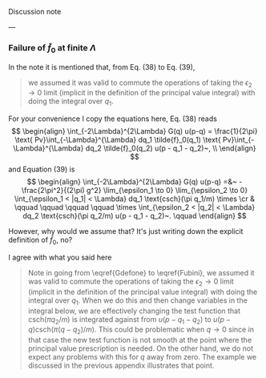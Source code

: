 Discussion note

—

### Failure of $\widetilde{f}_{0}$ at finite $\Lambda$

In the note it is mentioned that, from Eq. (38) to Eq. (39),

> we assumed it was valid to commute the operations of taking the $\epsilon_2 \to 0$ limit (implicit in the definition of the principal value integral) with doing the integral over $q_1$.

For your convenience I copy the equations here, Eq. (38) reads 
$$
\begin{align}
\int_{-2\Lambda}^{2\Lambda} G(q) u(p-q) = \frac{1}{2\pi} \text{ Pv}\int_{-\Lambda}^{\Lambda} dq_1 \tilde{f}_0(q_1) \text{ Pv}\int_{-\Lambda}^{\Lambda} dq_2 \tilde{f}_0(q_2) u(p - q_1 - q_2)~, \\
\end{align}
$$
and Equation (39) is 
$$
\begin{align}
\int_{-2\Lambda}^{2\Lambda} G(q) u(p-q) =&~  - \frac{2\pi^2}{(2\pi) g^2} \lim_{\epsilon_1 \to 0} \lim_{\epsilon_2 \to 0} \int_{\epsilon_1 < |q_1| < \Lambda} dq_1 \text{csch}(\pi q_1/m) \times \cr
 & \qquad \qquad \qquad \qquad  \times \int_{\epsilon_2 < |q_2| < \Lambda} dq_2  \text{csch}(\pi q_2/m) u(p - q_1 - q_2)~. \qquad
\end{align}
$$

However, why would we assume that? It's just writing down the explicit definition of $\widetilde{f}_{0}$, no?

I agree with what you said here

>Note in going from \eqref{Gdefone} to \eqref{Fubini}, we assumed it was valid to commute the operations of taking the $\epsilon_2 \to 0$ limit (implicit in the definition of the principal value integral) with doing the integral over $q_1$.  When we do this and then change variables in the integral below, we are effectively changing the test function that $\text{csch}(\pi q_2/m)$ is integrated against from $u(p-q_1 - q_2)$ to $u(p-q) \text{csch}(\pi (q-q_2)/m)$.  This could be problematic when $q \to 0$ since in that case the new test function is not smooth at the point where the principal value prescription is needed.  On the other hand, we do not expect any problems with this for $q$ away from zero.  The example we discussed in the previous appendix illustrates that point.

